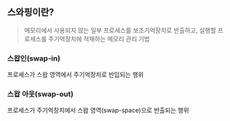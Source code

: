 ## 스와핑이란?

> 메모리에서 사용되지 않는 일부 프로세스를 보조기억장치로 반출하고, 실행할 프로세스를 주기억장치에 적재하는 메모리 관리 기법

### 스왑인(swap-in)

프로세스가 스왑 영역에서 주기억장치로 반입되는 행위

### 스왑 아웃(swap-out)

프로세스가 주기억장치에서 스왑 영역(swap-space)으로 반출되는 행위